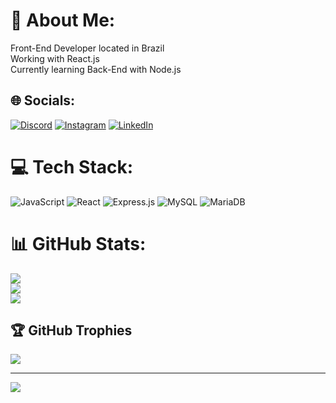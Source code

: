 # 💫 About Me:
Front-End Developer located in Brazil<br>Working with React.js<br>Currently learning Back-End with Node.js


## 🌐 Socials:
[![Discord](https://img.shields.io/badge/Discord-%237289DA.svg?logo=discord&logoColor=white)](htttps://discord.gg/Sleepy#7820) [![Instagram](https://img.shields.io/badge/Instagram-%23E4405F.svg?logo=Instagram&logoColor=white)](https://instagram.com/joaovmororo_) [![LinkedIn](https://img.shields.io/badge/LinkedIn-%230077B5.svg?logo=linkedin&logoColor=white)](https://linkedin.com/in/joaovitormororo) 

# 💻 Tech Stack:
![JavaScript](https://img.shields.io/badge/javascript-%23323330.svg?style=for-the-badge&logo=javascript&logoColor=%23F7DF1E) ![React](https://img.shields.io/badge/react-%2320232a.svg?style=for-the-badge&logo=react&logoColor=%2361DAFB) ![Express.js](https://img.shields.io/badge/express.js-%23404d59.svg?style=for-the-badge&logo=express&logoColor=%2361DAFB) ![MySQL](https://img.shields.io/badge/mysql-%2300f.svg?style=for-the-badge&logo=mysql&logoColor=white) ![MariaDB](https://img.shields.io/badge/MariaDB-003545?style=for-the-badge&logo=mariadb&logoColor=white) 
# 📊 GitHub Stats:
![](https://github-readme-stats.vercel.app/api?username=joao-mororo&theme=react&hide_border=false&include_all_commits=false&count_private=false)<br/>
![](https://github-readme-streak-stats.herokuapp.com/?user=joao-mororo&theme=react&hide_border=false)<br/>
![](https://github-readme-stats.vercel.app/api/top-langs/?username=joao-mororo&theme=react&hide_border=false&include_all_commits=false&count_private=false&layout=compact)

## 🏆 GitHub Trophies
![](https://github-profile-trophy.vercel.app/?username=joao-mororo&theme=discord&no-frame=false&no-bg=true&margin-w=4)

---
[![](https://visitcount.itsvg.in/api?id=joao-mororo&icon=0&color=1)](https://visitcount.itsvg.in)

<!-- Proudly created with GPRM ( https://gprm.itsvg.in ) -->
